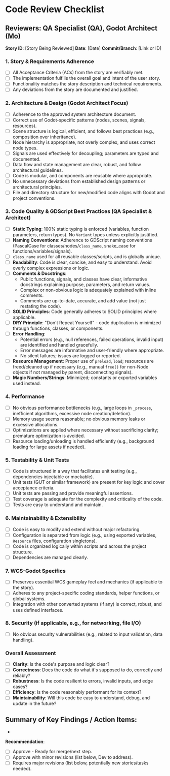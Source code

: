 # Code Review Checklist

## Reviewers: QA Specialist (QA), Godot Architect (Mo)
**Story ID**: [Story Being Reviewed]
**Date**: [Date]
**Commit/Branch**: [Link or ID]

### 1. Story & Requirements Adherence
- [ ] All Acceptance Criteria (ACs) from the story are verifiably met.
- [ ] The implementation fulfills the overall goal and intent of the user story.
- [ ] Functionality matches the story description and technical requirements.
- [ ] Any deviations from the story are documented and justified.

### 2. Architecture & Design (Godot Architect Focus)
- [ ] Adherence to the approved system architecture document.
- [ ] Correct use of Godot-specific patterns (nodes, scenes, signals, resources).
- [ ] Scene structure is logical, efficient, and follows best practices (e.g., composition over inheritance).
- [ ] Node hierarchy is appropriate, not overly complex, and uses correct node types.
- [ ] Signals are used effectively for decoupling; parameters are typed and documented.
- [ ] Data flow and state management are clear, robust, and follow architectural guidelines.
- [ ] Code is modular, and components are reusable where appropriate.
- [ ] No unnecessary deviations from established design patterns or architectural principles.
- [ ] File and directory structure for new/modified code aligns with Godot and project conventions.

### 3. Code Quality & GDScript Best Practices (QA Specialist & Architect)
- [ ] **Static Typing**: 100% static typing is enforced (variables, function parameters, return types). No `Variant` types unless explicitly justified.
- [ ] **Naming Conventions**: Adherence to GDScript naming conventions (PascalCase for classes/nodes/`class_name`, snake_case for functions/variables/signals).
- [ ] `class_name` used for all reusable classes/scripts, and is globally unique.
- [ ] **Readability**: Code is clear, concise, and easy to understand. Avoid overly complex expressions or logic.
- [ ] **Comments & Docstrings**:
    - Public functions, signals, and classes have clear, informative docstrings explaining purpose, parameters, and return values.
    - Complex or non-obvious logic is adequately explained with inline comments.
    - Comments are up-to-date, accurate, and add value (not just restating the code).
- [ ] **SOLID Principles**: Code generally adheres to SOLID principles where applicable.
- [ ] **DRY Principle**: "Don't Repeat Yourself" - code duplication is minimized through functions, classes, or components.
- [ ] **Error Handling**:
    - Potential errors (e.g., null references, failed operations, invalid input) are identified and handled gracefully.
    - Error messages are informative and user-friendly where appropriate.
    - No silent failures; issues are logged or reported.
- [ ] **Resource Management**: Proper use of `preload`, `load`; resources are freed/cleaned up if necessary (e.g., manual `free()` for non-Node objects if not managed by parent, disconnecting signals).
- [ ] **Magic Numbers/Strings**: Minimized; constants or exported variables used instead.

### 4. Performance
- [ ] No obvious performance bottlenecks (e.g., large loops in `_process`, inefficient algorithms, excessive node creation/deletion).
- [ ] Memory usage seems reasonable; no obvious memory leaks or excessive allocations.
- [ ] Optimizations are applied where necessary without sacrificing clarity; premature optimization is avoided.
- [ ] Resource loading/unloading is handled efficiently (e.g., background loading for large assets if needed).

### 5. Testability & Unit Tests
- [ ] Code is structured in a way that facilitates unit testing (e.g., dependencies injectable or mockable).
- [ ] Unit tests (GUT or similar framework) are present for key logic and cover acceptance criteria.
- [ ] Unit tests are passing and provide meaningful assertions.
- [ ] Test coverage is adequate for the complexity and criticality of the code.
- [ ] Tests are easy to understand and maintain.

### 6. Maintainability & Extensibility
- [ ] Code is easy to modify and extend without major refactoring.
- [ ] Configuration is separated from logic (e.g., using exported variables, `Resource` files, configuration singletons).
- [ ] Code is organized logically within scripts and across the project structure.
- [ ] Dependencies are managed clearly.

### 7. WCS-Godot Specifics
- [ ] Preserves essential WCS gameplay feel and mechanics (if applicable to the story).
- [ ] Adheres to any project-specific coding standards, helper functions, or global systems.
- [ ] Integration with other converted systems (if any) is correct, robust, and uses defined interfaces.

### 8. Security (if applicable, e.g., for networking, file I/O)
- [ ] No obvious security vulnerabilities (e.g., related to input validation, data handling).

### Overall Assessment
- [ ] **Clarity**: Is the code's purpose and logic clear?
- [ ] **Correctness**: Does the code do what it's supposed to do, correctly and reliably?
- [ ] **Robustness**: Is the code resilient to errors, invalid inputs, and edge cases?
- [ ] **Efficiency**: Is the code reasonably performant for its context?
- [ ] **Maintainability**: Will this code be easy to understand, debug, and update in the future?

**Summary of Key Findings / Action Items**:
-
-

**Recommendation**:
- [ ] Approve - Ready for merge/next step.
- [ ] Approve with minor revisions (list below, Dev to address).
- [ ] Requires major revisions (list below, potentially new stories/tasks needed).
